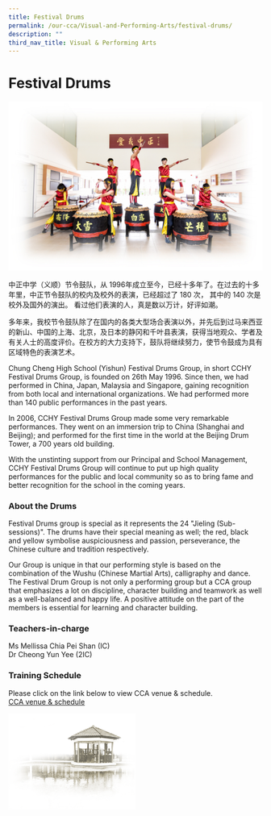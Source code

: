 ```yaml
---
title: Festival Drums
permalink: /our-cca/Visual-and-Performing-Arts/festival-drums/
description: ""
third_nav_title: Visual & Performing Arts
---
```

# **Festival Drums**

![](/images/Festival%20Drums.jpg)

中正中学（义顺）节令鼓队，从 1996年成立至今，已经十多年了。在过去的十多年里，中正节令鼓队的校内及校外的表演，已经超过了 180 次， 其中的 140 次是校外及国外的演出。 看过他们表演的人，真是数以万计，好评如潮。

多年来，我校节令鼓队除了在国内的各类大型场合表演以外，并先后到过马来西亚的新山、中国的上海、北京，及日本的静冈和千叶县表演，获得当地观众、学者及有关人士的高度评价。在校方的大力支持下，鼓队将继续努力，使节令鼓成为具有区域特色的表演艺术。

Chung Cheng High School (Yishun) Festival Drums Group, in short CCHY Festival Drums Group, is founded on 26th May 1996. Since then, we had performed in China, Japan, Malaysia and Singapore, gaining recognition from both local and international organizations. We had performed more than 140 public performances in the past years.

In 2006, CCHY Festival Drums Group made some very remarkable performances. They went on an immersion trip to China (Shanghai and Beijing); and performed for the first time in the world at the Beijing Drum Tower, a 700 years old building.

With the unstinting support from our Principal and School Management, CCHY Festival Drums Group will continue to put up high quality performances for the public and local community so as to bring fame and better recognition for the school in the coming years.

### About the Drums

Festival Drums group is special as it represents the 24 "Jieling (Sub-sessions)". The drums have their special meaning as well; the red, black and yellow symbolise auspiciousness and passion, perseverance, the Chinese culture and tradition respectively.

Our Group is unique in that our performing style is based on the combination of the Wushu (Chinese Martial Arts), calligraphy and dance. The Festival Drum Group is not only a performing group but a CCA group that emphasizes a lot on discipline, character building and teamwork as well as a well-balanced and happy life. A positive attitude on the part of the members is essential for learning and character building.

### Teachers-in-charge

Ms Mellissa Chia Pei Shan (IC)   
Dr Cheong Yun Yee (2IC)

### Training Schedule

Please click on the link below to view CCA venue & schedule.   
[CCA venue & schedule](/our-cca/cca/cca-venue-schedule/)

<img src="/images/pavilion.png" 
     style="width:50%">